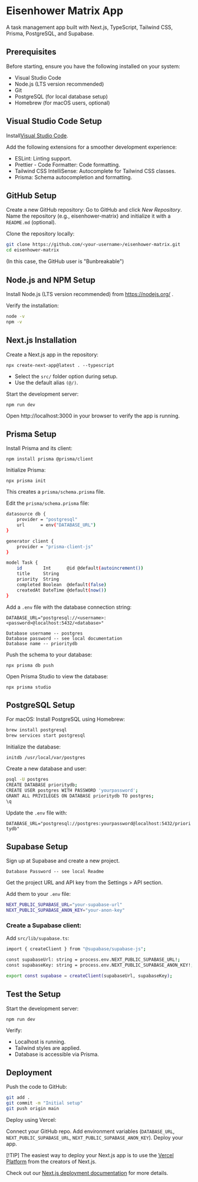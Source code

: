 # Eisenhower Matrix App
A task management app built with Next.js, TypeScript, Tailwind CSS, Prisma, PostgreSQL, and Supabase.

## Prerequisites

Before starting, ensure you have the following installed on your system:

- Visual Studio Code
- Node.js (LTS version recommended)
- Git
- PostgreSQL (for local database setup)
- Homebrew (for macOS users, optional)

## Visual Studio Code Setup
Install[Visual Studio Code](https://code.visualstudio.com/).

Add the following extensions for a smoother development experience:
- ESLint: Linting support.
- Prettier - Code Formatter: Code formatting.
- Tailwind CSS IntelliSense: Autocomplete for Tailwind CSS classes.
- Prisma: Schema autocompletion and formatting.

## GitHub Setup
Create a new GitHub repository:
Go to GitHub and click *New Repository*.
Name the repository (e.g., eisenhower-matrix) and initialize it with a `README.md` (optional).

Clone the repository locally:

```bash
git clone https://github.com/<your-username>/eisenhower-matrix.git
cd eisenhower-matrix
```

(In this case, the GitHub user is "Bunbreakable")

## Node.js and NPM Setup
Install Node.js (LTS version recommended) from https://nodejs.org/ .

Verify the installation:

```bash
node -v
npm -v
```

## Next.js Installation
Create a Next.js app in the repository:

`npx create-next-app@latest . --typescript`

- Select the `src/` folder option during setup.
- Use the default alias `(@/)`.

Start the development server:

`npm run dev`

Open http://localhost:3000 in your browser to verify the app is running.

## Prisma Setup
Install Prisma and its client:

`npm install prisma @prisma/client`

Initialize Prisma:

`npx prisma init`

This creates a `prisma/schema.prisma` file.

Edit the `prisma/schema.prisma` file:

```bash
datasource db {
    provider = "postgresql"
    url      = env("DATABASE_URL")
}

generator client {
    provider = "prisma-client-js"
}

model Task {
    id        Int      @id @default(autoincrement())
    title     String
    priority  String
    completed Boolean  @default(false)
    createdAt DateTime @default(now())
}
```

Add a `.env` file with the database connection string:

`DATABASE_URL="postgresql://<username>:<password>@localhost:5432/<database>"`

    Database username -- postgres
    Database password -- see local documentation
    Database name -- prioritydb

Push the schema to your database:

`npx prisma db push`

Open Prisma Studio to view the database:

`npx prisma studio`

## PostgreSQL Setup

For macOS:
Install PostgreSQL using Homebrew:

```bash
brew install postgresql
brew services start postgresql
```

Initialize the database:

`initdb /usr/local/var/postgres`

Create a new database and user:

```bash
psql -U postgres
CREATE DATABASE prioritydb;
CREATE USER postgres WITH PASSWORD 'yourpassword';
GRANT ALL PRIVILEGES ON DATABASE prioritydb TO postgres;
\q
```

Update the `.env` file with:

`DATABASE_URL="postgresql://postgres:yourpassword@localhost:5432/prioritydb"`

## Supabase Setup
Sign up at Supabase and create a new project.

    Database Password -- see local Readme

Get the project URL and API key from the Settings > API section.

Add them to your `.env` file:

```bash
NEXT_PUBLIC_SUPABASE_URL="your-supabase-url"
NEXT_PUBLIC_SUPABASE_ANON_KEY="your-anon-key"
```

### Create a Supabase client:

Add `src/lib/supabase.ts`:

```bash
import { createClient } from "@supabase/supabase-js";

const supabaseUrl: string = process.env.NEXT_PUBLIC_SUPABASE_URL!;
const supabaseKey: string = process.env.NEXT_PUBLIC_SUPABASE_ANON_KEY!;

export const supabase = createClient(supabaseUrl, supabaseKey);
```

## Test the Setup
Start the development server:

`npm run dev`

Verify:
- Localhost is running.
- Tailwind styles are applied.
- Database is accessible via Prisma.

## Deployment
Push the code to GitHub:

```bash
git add .
git commit -m "Initial setup"
git push origin main
```

Deploy using Vercel:

Connect your GitHub repo.
Add environment variables (`DATABASE_URL`, `NEXT_PUBLIC_SUPABASE_URL`, `NEXT_PUBLIC_SUPABASE_ANON_KEY`).
Deploy your app.

[!TIP]
The easiest way to deploy your Next.js app is to use the [Vercel Platform](https://vercel.com/new?utm_medium=default-template&filter=next.js&utm_source=create-next-app&utm_campaign=create-next-app-readme) from the creators of Next.js.

Check out our [Next.js deployment documentation](https://nextjs.org/docs/app/building-your-application/deploying) for more details.
